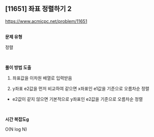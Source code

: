 ## [11651] 좌표 정렬하기 2

https://www.acmicpc.net/problem/11651
<br>
<br>

**문제 유형**

정렬

<br>

**풀이 방법 도출**

1. 좌표값을 이차원 배열로 입력받음
 
2. y좌표 e2값을 먼저 비교하여 같으면 x좌표인 e1값을 기준으로 오름차순 정렬

- e2값이 같지 않으면 기본적으로 y좌표인 e2값을 기준으로 오름차순 정렬 

<br>

**시간 복잡도g**

O(N log N)
